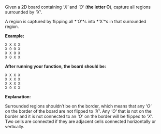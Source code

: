 Given a 2D board containing *'X'* and *'O'* (**the letter O**), capture all regions surrounded by *'X'*.

A region is captured by flipping all *'O'*s into *'X'*s in that surrounded region.

**Example:**
```
X X X X
X O O X
X X O X
X O X X
```

**After running your function, the board should be:**
```
X X X X
X X X X
X X X X
X O X X
```

**Explanation:**

Surrounded regions shouldn’t be on the border, which means that any *'O'* on the border of the board are not flipped to *'X'*. Any *'O'* that is not on the border and it is not connected to an *'O'* on the border will be flipped to *'X'*. Two cells are connected if they are adjacent cells connected horizontally or vertically.